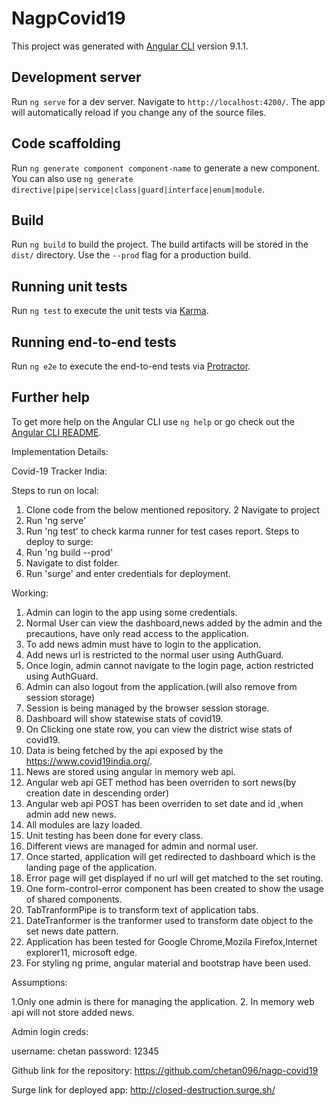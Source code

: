 # NagpCovid19

This project was generated with [Angular CLI](https://github.com/angular/angular-cli) version 9.1.1.

## Development server

Run `ng serve` for a dev server. Navigate to `http://localhost:4200/`. The app will automatically reload if you change any of the source files.

## Code scaffolding

Run `ng generate component component-name` to generate a new component. You can also use `ng generate directive|pipe|service|class|guard|interface|enum|module`.

## Build

Run `ng build` to build the project. The build artifacts will be stored in the `dist/` directory. Use the `--prod` flag for a production build.

## Running unit tests

Run `ng test` to execute the unit tests via [Karma](https://karma-runner.github.io).

## Running end-to-end tests

Run `ng e2e` to execute the end-to-end tests via [Protractor](http://www.protractortest.org/).

## Further help

To get more help on the Angular CLI use `ng help` or go check out the [Angular CLI README](https://github.com/angular/angular-cli/blob/master/README.md).


Implementation Details: 

Covid-19 Tracker India:

Steps to run on local: 
 
  1. Clone code from the below mentioned repository.
  2  Navigate to project
  3. Run 'ng serve'
  4. Run 'ng test' to check karma runner for test cases report.
  Steps to deploy to surge:
  1. Run 'ng build --prod' 
  2. Navigate to dist folder.
  3. Run 'surge' and enter credentials for deployment.

Working:
  1. Admin can login to the app using some credentials.
  2. Normal User can view the dashboard,news added by the admin and the precautions, have only read access to the application.
  3. To add news admin must have to login to the application.
  4. Add news url is restricted to the normal user using AuthGuard.
  5. Once login, admin cannot navigate to the login page, action restricted using AuthGuard.
  6. Admin can also logout from the application.(will also remove from session storage)
  7. Session is being managed by the browser session storage.
  8. Dashboard will show statewise stats of covid19.
  9. On Clicking one state row, you can view the district wise stats of covid19.
  10. Data is being fetched by the api exposed by the https://www.covid19india.org/.
  11. News are stored using angular in memory web api.
  12. Angular web api GET method has been overriden to sort news(by creation date in descending order)
  13. Angular web api POST has been overriden to set date and  id ,when admin add new news.
  14. All modules are lazy loaded.
  15. Unit testing has been done for every class.
  16. Different views are managed for admin and normal user.
  17. Once started, application will get redirected to dashboard which is the landing page of the application.
  18. Error page will get displayed if no url will get matched to the set routing.
  19. One form-control-error component has been created to show the usage of shared components.
  20. TabTranformPipe is to transform text of application tabs.
  21. DateTranformer is the tranformer used to transform date object to the set news date pattern.
  22. Application has been tested for Google Chrome,Mozila Firefox,Internet explorer11, microsoft edge.
  23. For styling ng prime, angular material and bootstrap have been used.
  
  
Assumptions:

  1.Only one admin is there for managing the application.
  2. In memory web api will not store added news.

  
Admin login creds:

username: chetan
password: 12345

Github link for the repository: https://github.com/chetan096/nagp-covid19

Surge link for deployed app: http://closed-destruction.surge.sh/